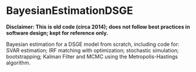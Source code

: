 # BayesianEstimationDSGE
**Disclaimer: This is old code (circa 2014); does not follow best practices in software design; kept for reference only.**

Bayesian estimation for a DSGE model from scratch, including code for: SVAR estimation; IRF matching with optimization; stochastic simulation; bootstrapping; Kalman Filter and MCMC using the Metropolis-Hastings algorithm.



